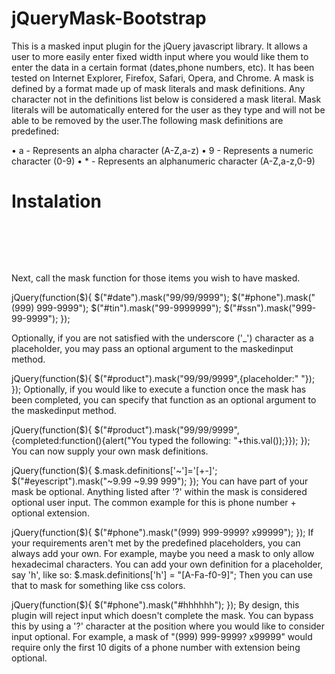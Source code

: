 <link href="http://opensource.noweb.com.br/jquerymask-bootstrap/js/google-code-prettify/prettify.css" rel="stylesheet">

jQueryMask-Bootstrap
====================

This is a masked input plugin for the jQuery javascript library. It allows a user to more easily enter fixed width input where you would like them to enter the data in a certain format (dates,phone numbers, etc). It has been tested on Internet Explorer, Firefox, Safari, Opera, and Chrome. A mask is defined by a format made up of mask literals and mask definitions. Any character not in the definitions list below is considered a mask literal. Mask literals will be automatically entered for the user as they type and will not be able to be removed by the user.The following mask definitions are predefined:

• a - Represents an alpha character (A-Z,a-z) 
• 9 - Represents a numeric character (0-9) 
• * - Represents an alphanumeric character (A-Z,a-z,0-9)

Instalation
====================

<pre class="prettyprint linenums">
<script src="jquery.js" type="text/javascript"></script>
<script src="jquery.maskedinput.js" type="text/javascript"></script>
</pre>

Next, call the mask function for those items you wish to have masked.

jQuery(function($){
   $("#date").mask("99/99/9999");
   $("#phone").mask("(999) 999-9999");
   $("#tin").mask("99-9999999");
   $("#ssn").mask("999-99-9999");
});

Optionally, if you are not satisfied with the underscore ('_') character as a placeholder, you may pass an optional argument to the maskedinput method.

jQuery(function($){
   $("#product").mask("99/99/9999",{placeholder:" "});
});
Optionally, if you would like to execute a function once the mask has been completed, you can specify that function as an optional argument to the maskedinput method.

jQuery(function($){
   $("#product").mask("99/99/9999",{completed:function(){alert("You typed the following: "+this.val());}});
});
You can now supply your own mask definitions.

jQuery(function($){
   $.mask.definitions['~']='[+-]';
   $("#eyescript").mask("~9.99 ~9.99 999");
});
You can have part of your mask be optional. Anything listed after '?' within the mask is considered optional user input. The common example for this is phone number + optional extension.

jQuery(function($){
   $("#phone").mask("(999) 999-9999? x99999");
});
If your requirements aren't met by the predefined placeholders, you can always add your own. For example, maybe you need a mask to only allow hexadecimal characters. You can add your own definition for a placeholder, say 'h', like so: $.mask.definitions['h'] = "[A-Fa-f0-9]"; Then you can use that to mask for something like css colors.

jQuery(function($){
   $("#phone").mask("#hhhhhh");
});
By design, this plugin will reject input which doesn't complete the mask. You can bypass this by using a '?' character at the position where you would like to consider input optional. For example, a mask of "(999) 999-9999? x99999" would require only the first 10 digits of a phone number with extension being optional.


<script src="http://opensource.noweb.com.br/jquerymask-bootstrap/js/holder/holder.js"></script>
<script src="http://opensource.noweb.com.br/jquerymask-bootstrap/js/google-code-prettify/prettify.js"></script>
<script src="http://opensource.noweb.com.br/jquerymask-bootstrap/js/application.js"></script>
